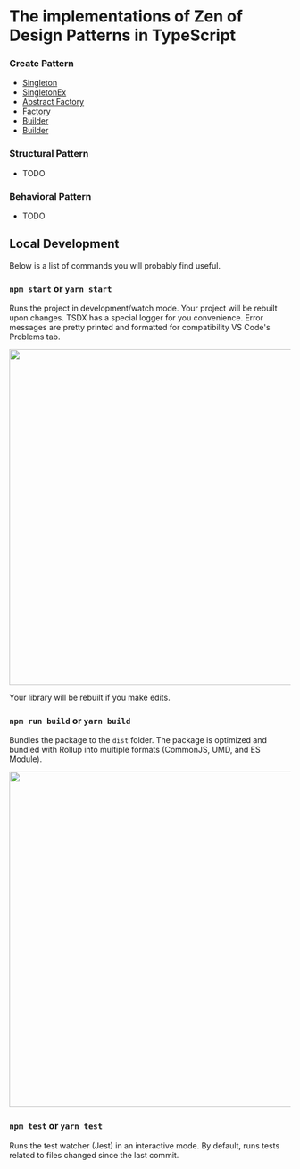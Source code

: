 
# The implementations of Zen of Design Patterns in TypeScript

### Create Pattern ###

* [Singleton](https://github.com/sucaizi/ts-pattern/blob/master/src/createPattern/singleton)
* [SingletonEx](https://github.com/sucaizi/ts-pattern/blob/master/src/createPattern/singletonEx.ts)
* [Abstract Factory](https://github.com/sucaizi/ts-pattern/blob/master/src/createPattern/abstract-factory.ts)
* [Factory](https://github.com/sucaizi/ts-pattern/blob/master/src/createPattern/factory.ts)
* [Builder](https://github.com/sucaizi/ts-pattern/blob/master/src/createPattern/builder.ts)
* [Builder](https://github.com/sucaizi/ts-pattern/blob/master/src/createPattern/prototype.ts)

### Structural Pattern ###

* TODO

### Behavioral Pattern ###

* TODO


## Local Development

Below is a list of commands you will probably find useful.

### `npm start` or `yarn start`

Runs the project in development/watch mode. Your project will be rebuilt upon changes. TSDX has a special logger for you convenience. Error messages are pretty printed and formatted for compatibility VS Code's Problems tab.

<img src="https://user-images.githubusercontent.com/4060187/52168303-574d3a00-26f6-11e9-9f3b-71dbec9ebfcb.gif" width="600" />

Your library will be rebuilt if you make edits.

### `npm run build` or `yarn build`

Bundles the package to the `dist` folder.
The package is optimized and bundled with Rollup into multiple formats (CommonJS, UMD, and ES Module).

<img src="https://user-images.githubusercontent.com/4060187/52168322-a98e5b00-26f6-11e9-8cf6-222d716b75ef.gif" width="600" />

### `npm test` or `yarn test`

Runs the test watcher (Jest) in an interactive mode.
By default, runs tests related to files changed since the last commit.
